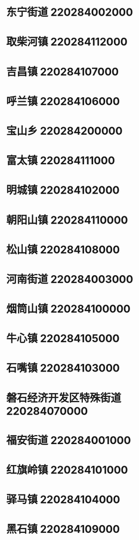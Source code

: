 # 东宁街道 220284002000
# 取柴河镇 220284112000
# 吉昌镇 220284107000
# 呼兰镇 220284106000
# 宝山乡 220284200000
# 富太镇 220284111000
# 明城镇 220284102000
# 朝阳山镇 220284110000
# 松山镇 220284108000
# 河南街道 220284003000
# 烟筒山镇 220284100000
# 牛心镇 220284105000
# 石嘴镇 220284103000
# 磐石经济开发区特殊街道 220284070000
# 福安街道 220284001000
# 红旗岭镇 220284101000
# 驿马镇 220284104000
# 黑石镇 220284109000
